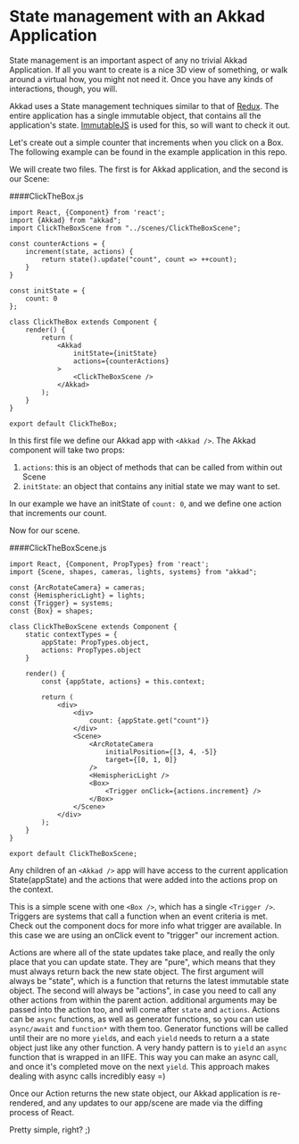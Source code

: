 State management with an Akkad Application
==========================================


State management is an important aspect of any no trivial Akkad Application. If all you want to create is a nice 3D view of something, or walk around a virtual how, you might not need it. Once you have any kinds of interactions, though, you will.

Akkad uses a State management techniques similar to that of [Redux](https://github.com/rackt/redux). The entire application has a single immutable object, that contains all the application's state. [ImmutableJS](https://facebook.github.io/immutable-js/) is used for this, so will want to check it out.

Let's create out a simple counter that increments when you click on a Box. The following example can be found in the example application in this repo.

We will create two files. The first is for Akkad application, and the second is our Scene:


####ClickTheBox.js

```
import React, {Component} from 'react';
import {Akkad} from "akkad";
import ClickTheBoxScene from "../scenes/ClickTheBoxScene";

const counterActions = {
    increment(state, actions) {
        return state().update("count", count => ++count);
    }
}

const initState = {
    count: 0
};

class ClickTheBox extends Component {
    render() {
        return (
            <Akkad
                initState={initState}
                actions={counterActions}
            >
                <ClickTheBoxScene />
            </Akkad>
        );
    }
}

export default ClickTheBox;
```

In this first file we define our Akkad app with `<Akkad />`. The Akkad component will take two props:

1) `actions`: this is an object of methods that can be called from within out Scene
2) `initState`: an object that contains any initial state we may want to set.

In our example we have an initState of `count: 0`, and we define one action that increments our count.

Now for our scene.

####ClickTheBoxScene.js
```
import React, {Component, PropTypes} from 'react';
import {Scene, shapes, cameras, lights, systems} from "akkad";

const {ArcRotateCamera} = cameras;
const {HemisphericLight} = lights;
const {Trigger} = systems;
const {Box} = shapes;

class ClickTheBoxScene extends Component {
    static contextTypes = {
        appState: PropTypes.object,
        actions: PropTypes.object
    }

    render() {
        const {appState, actions} = this.context;

        return (
            <div>
                <div>
                    count: {appState.get("count")}
                </div>
                <Scene>
                    <ArcRotateCamera
                        initialPosition={[3, 4, -5]}
                        target={[0, 1, 0]}
                    />
                    <HemisphericLight />
                    <Box>
                        <Trigger onClick={actions.increment} />
                    </Box>
                </Scene>
            </div>
        );
    }
}

export default ClickTheBoxScene;
```

Any children of an `<Akkad />` app will have access to the current application State(appState) and the actions that were added into the actions prop on the context.

This is a simple scene with one `<Box />`, which has a single `<Trigger />`. Triggers are systems that call a function when an event criteria is met. Check out the component docs for more info what trigger are available. In this case we are using an onClick event to "trigger" our increment action.

Actions are where all of the state updates take place, and really the only place that you can update state. They are "pure", which means that they must always return back the new state object. The first argument will always be "state", which is a function that returns the latest immutable state object. The second will always be "actions", in case you need to call any other actions from within the parent action. additional arguments may be passed into the action too, and will come after `state` and `actions`. Actions can be `async` functions, as well as generator functions,  so you can use `async/await` and `function*` with them too. Generator functions will be called until their are no more `yield`s, and each `yield` needs to return a a state object just like any other function. A very handy pattern is to `yield` an `async` function that is wrapped in an IIFE. This way you can make an async call, and once it's completed move on the next `yield`.  This approach makes dealing with async calls incredibly easy =)

Once our Action returns the new state object, our Akkad application is re-rendered, and any updates to our app/scene are made via the diffing process of React.

Pretty simple, right? ;)
